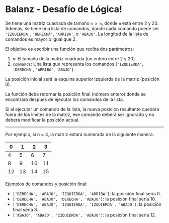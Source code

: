# Balanz - Desafío de Lógica!

Se tiene una matriz cuadrada de tamaño `n x n`, donde `n` está entre 2 y 20.
Además, se tiene una lista de comandos, donde cada comando puede ser `'IZQUIERDA'`, `'DERECHA'`, `'ARRIBA'`, o `'ABAJO'`. La longitud de la lista de comandos es mayor o igual que 2.

El objetivo es escribir una función que reciba dos parámetros:

1. `n`: El tamaño de la matriz cuadrada (un entero entre 2 y 20).
2. `commands`: Una lista que representa los comandos (`'IZQUIERDA'`, `'DERECHA'`, `'ARRIBA'`, `'ABAJO'`).

La posición inicial será la esquina superior izquierda de la matriz (posición 0).

La función debe retornar la posición final (número entero) donde se encontrará despues de ejecutar los comandos de la lista.

Si al ejecutar un comando de la lista, la nueva posición resultante quedara fuera de los límites de la matriz, ese comando deberá ser ignorado y no deberá modificar la posición actual.

---

Por ejemplo, si n = 4, la matriz estará numerada de la siguiente manera:

| 0   | 1   | 2   | 3   |
| --- | --- | --- | --- |
| 4   | 5   | 6   | 7   |
| 8   | 9   | 10  | 11  |
| 12  | 13  | 14  | 15  |

Ejemplos de comandos y posición final:

- `['DERECHA', 'ABAJO', 'IZQUIERDA', 'ARRIBA']`: la posición final sería 0.
- `['DERECHA', 'ABAJO', 'DERECHA', 'ABAJO']`: la posición final sería 10.
- `['DERECHA', 'ABAJO', 'IZQUIERDA', 'IZQUIERDA', 'ABAJO']`: la posición final sería 8.
- `['ABAJO', 'ABAJO', 'IZQUIERDA', 'ABAJO']`: la posición final sería 12.
